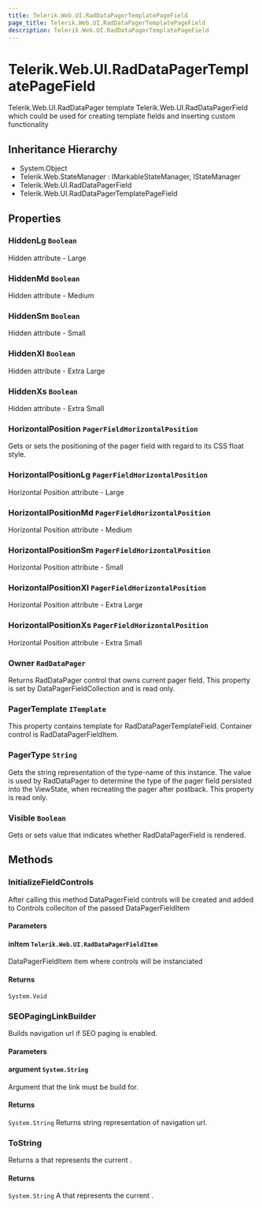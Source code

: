 ```yaml
---
title: Telerik.Web.UI.RadDataPagerTemplatePageField
page_title: Telerik.Web.UI.RadDataPagerTemplatePageField
description: Telerik.Web.UI.RadDataPagerTemplatePageField
---
```


# Telerik.Web.UI.RadDataPagerTemplatePageField

Telerik.Web.UI.RadDataPager template Telerik.Web.UI.RadDataPagerField which could be used for creating template fields and inserting custom functionality

## Inheritance Hierarchy

* System.Object
* Telerik.Web.StateManager : IMarkableStateManager, IStateManager
* Telerik.Web.UI.RadDataPagerField
* Telerik.Web.UI.RadDataPagerTemplatePageField

## Properties

###  HiddenLg `Boolean`

Hidden attribute - Large

###  HiddenMd `Boolean`

Hidden attribute - Medium

###  HiddenSm `Boolean`

Hidden attribute - Small

###  HiddenXl `Boolean`

Hidden attribute - Extra Large

###  HiddenXs `Boolean`

Hidden attribute - Extra Small

###  HorizontalPosition `PagerFieldHorizontalPosition`

Gets or sets the positioning of the pager field with regard to its CSS float style.

###  HorizontalPositionLg `PagerFieldHorizontalPosition`

Horizontal Position attribute - Large

###  HorizontalPositionMd `PagerFieldHorizontalPosition`

Horizontal Position attribute - Medium

###  HorizontalPositionSm `PagerFieldHorizontalPosition`

Horizontal Position attribute - Small

###  HorizontalPositionXl `PagerFieldHorizontalPosition`

Horizontal Position attribute - Extra Large

###  HorizontalPositionXs `PagerFieldHorizontalPosition`

Horizontal Position attribute - Extra Small

###  Owner `RadDataPager`

Returns RadDataPager control that owns current pager field.
            This property is set by DataPagerFieldCollection and is read only.

###  PagerTemplate `ITemplate`

This property contains template for RadDataPagerTemplateField.
            Container control is RadDataPagerFieldItem.

###  PagerType `String`

Gets the string representation of the type-name of this instance. The value is
            used by RadDataPager to determine the type of the pager field persisted into the ViewState, when
            recreating the pager after postback. This property is read only.

###  Visible `Boolean`

Gets or sets value that indicates whether RadDataPagerField is rendered.

## Methods

###  InitializeFieldControls

After calling this method DataPagerField controls will be created and added to Controls colleciton
            of the passed DataPagerFieldItem

#### Parameters

#### inItem `Telerik.Web.UI.RadDataPagerFieldItem`

DataPagerFieldItem item where controls will be instanciated

#### Returns

`System.Void` 

###  SEOPagingLinkBuilder

Builds navigation url if SEO paging is enabled.

#### Parameters

#### argument `System.String`

Argument that the link must be build for.

#### Returns

`System.String` Returns string representation of navigation url.

###  ToString

Returns a  that represents the
            current .

#### Returns

`System.String` A  that represents the current .

